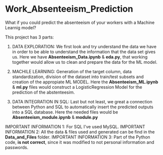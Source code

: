 # Work_Absenteeism_Prediction
 What if you could predict the absenteeism of your workers with a Machine Learnig model?

This project has 3 parts:
 1. DATA EXPLORATION: We first look and try understand the data we have in order to be able to understand the information that the data set gives us. 
    Here we have **Absenteeism_Data.ipynb** & **eda.py**, that working together would allow us to clean and prepare the data for the ML model.
    
 2. MACHILE LEARNING: Generation of the target column, data standardization, division of the dataset into train/test subsets and creation of the appropiate ML MODEL. Here the         **Absenteeism_ML.ipynb** & **ml.py** files would construct a LogisticRegression Model for the prediction of the abstenteesim.
 
 3. DATA INTEGRATION IN SQL: Last but not least, we great a connection between Python and SQL to automatically insert the predicted outputs into a SQL database. Here the needed       files would be **Absenteeism_module.ipynb** & **module.py**

IMPORTANT INFORMATION 1: For SQL I've used MySQL.
IMPORTANT INFORMATION 2: All the data & files used and generated can be find in the **Data_and_Files** folder.
IMPORTANT INFORMATION 3: Part of the Python code, **is not correct**, since it was modified to not personal information and passwords.
